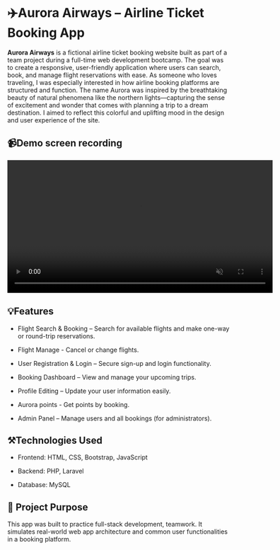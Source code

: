 # ✈️Aurora Airways – Airline Ticket Booking App
**Aurora Airways** is a fictional airline ticket booking website built as part of a team project during a full-time web development bootcamp. The goal was to create a responsive, user-friendly application where users can search, book, and manage flight reservations with ease. As someone who loves traveling, I was especially interested in how airline booking platforms are structured and function.
The name Aurora was inspired by the breathtaking beauty of natural phenomena like the northern lights—capturing the sense of excitement and wonder that comes with planning a trip to a dream destination.
I aimed to reflect this colorful and uplifting mood in the design and user experience of the site.

## 📹Demo screen recording
<video src="demo.mp4" autoplay loop muted playsinline width="600"></video>

## 💡Features
- Flight Search & Booking – Search for available flights and make one-way or round-trip reservations.

- Flight Manage - Cancel or change flights.

- User Registration & Login – Secure sign-up and login functionality.

- Booking Dashboard – View and manage your upcoming trips.

- Profile Editing – Update your user information easily.

- Aurora points - Get points by booking.

- Admin Panel – Manage users and all bookings (for administrators).

## ⚒️Technologies Used
- Frontend: HTML, CSS, Bootstrap, JavaScript

- Backend: PHP, Laravel

- Database: MySQL

## 🎯 Project Purpose
This app was built to practice full-stack development, teamwork. It simulates real-world web app architecture and common user functionalities in a booking platform.




